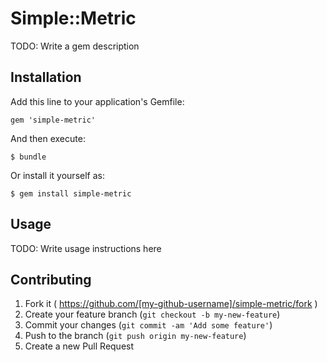 # Simple::Metric

TODO: Write a gem description

## Installation

Add this line to your application's Gemfile:

    gem 'simple-metric'

And then execute:

    $ bundle

Or install it yourself as:

    $ gem install simple-metric

## Usage

TODO: Write usage instructions here

## Contributing

1. Fork it ( https://github.com/[my-github-username]/simple-metric/fork )
2. Create your feature branch (`git checkout -b my-new-feature`)
3. Commit your changes (`git commit -am 'Add some feature'`)
4. Push to the branch (`git push origin my-new-feature`)
5. Create a new Pull Request
